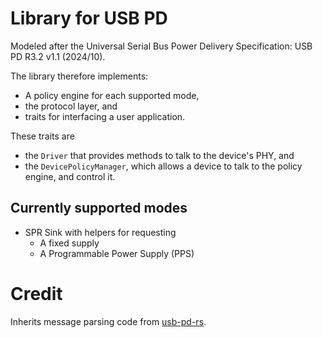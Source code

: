 # Library for USB PD

Modeled after the Universal Serial Bus Power Delivery Specification: USB PD R3.2 v1.1 (2024/10).

The library therefore implements:
- A policy engine for each supported mode,
- the protocol layer, and
- traits for interfacing a user application.

These traits are
- the `Driver` that provides methods to talk to the device's PHY, and
- the `DevicePolicyManager`, which allows a device to talk to the policy engine, and control it.

## Currently supported modes

- SPR Sink with helpers for requesting
    - A fixed supply
    - A Programmable Power Supply (PPS)

# Credit

Inherits message parsing code from [usb-pd-rs](https://github.com/fmckeogh/usb-pd-rs).
